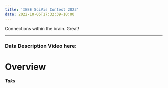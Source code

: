 ```yaml
---
title: 'IEEE SciVis Contest 2023'
date: 2022-10-05T17:32:39+10:00
---
```


Connections within the brain. Great!

--------------------

### Data Description Video here:



# Overview

##### Taks

